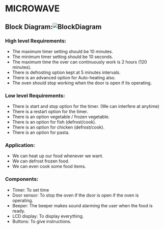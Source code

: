 # MICROWAVE

## Block Diagram:![BlockDiagram](https://user-images.githubusercontent.com/99074356/154843928-10a24594-44dc-4a3e-baf1-98f61493d970.png)



### High level Requirements:

* The maximum timer setting should be 10 minutes.
* The minimum timer setting should be 10 seconds.
* The maximum time the over can continuously work is 2 hours (120 minutes).
* There is defrosting option kept at 5 minutes intervals.
* There is an advanced option for Auto-heating also. 
* The oven should stop working when the door is open if its operating.

### Low level Requirements:

* There is start and stop option for the timer. (We can interfere at anytime)
* There is a restart option for the timer.
* There is an option vegetable / frozen vegetable.
* There is an option for fish (defrost/cook).
* There is an option for chicken (defrost/cook).
* There is an option for pasta.

### Application:

* We can heat up our food whenever we want.
* We can defrost frozen food.
* We can even cook some food items.

### Components:

* Timer: To set time
* Door sensor: To stop the oven if the door is open if the oven is operating.
* Beeper: The beeper makes sound alarming the user when the food is ready.
* LCD display: To display everything.
* Buttons: To give instructions. 

